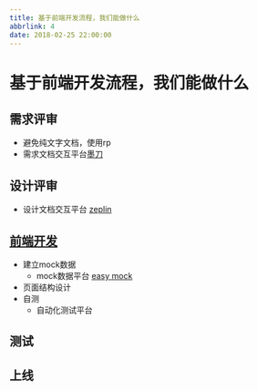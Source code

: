 ```yaml
---
title: 基于前端开发流程，我们能做什么
abbrlink: 4
date: 2018-02-25 22:00:00
---
```

# 基于前端开发流程，我们能做什么

## 需求评审
  - 避免纯文字文档，使用rp
  - 需求文档交互平台[墨刀](https://modao.cc/)

## 设计评审
  - 设计文档交互平台 [zeplin](https://app.zeplin.io)

## [前端开发](/2017/02/06/thoughts/framework-things-to-do/)
  - 建立mock数据
    - mock数据平台 [easy mock](https://www.easy-mock.com/login)
  - 页面结构设计
  - 自测
    - 自动化测试平台

## 测试

## 上线
